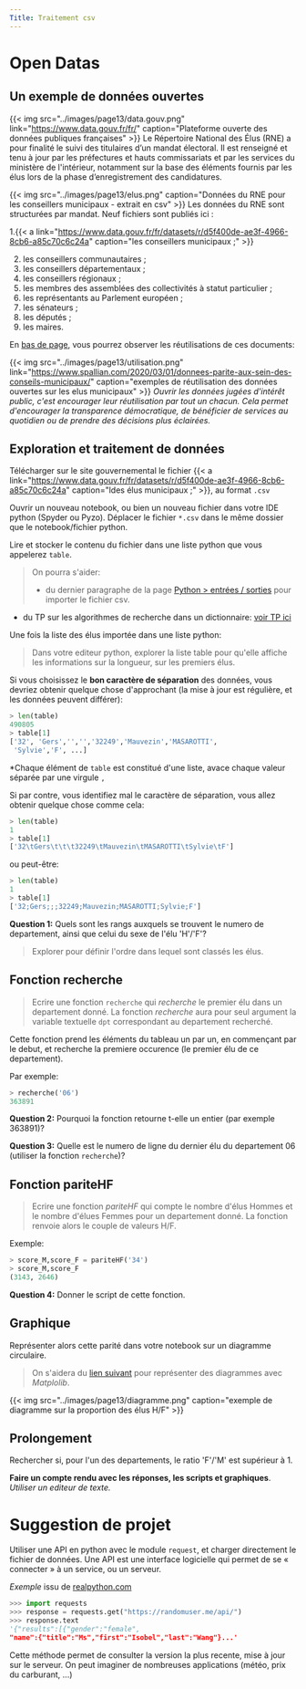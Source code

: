 ```yaml
---
Title: Traitement csv
---
```


# Open Datas
## Un exemple de données ouvertes
{{< img src="../images/page13/data.gouv.png" link="https://www.data.gouv.fr/fr/" caption="Plateforme ouverte des données publiques françaises" >}}
Le Répertoire National des Élus (RNE) a pour finalité le suivi des titulaires d’un mandat électoral. Il est renseigné et tenu à jour par les préfectures et hauts commissariats et par les services du ministère de l'intérieur, notamment sur la base des éléments fournis par les élus lors de la phase d’enregistrement des candidatures.

{{< img src="../images/page13/elus.png" caption="Données du RNE pour les conseillers municipaux - extrait en csv" >}}
Les données du RNE sont structurées par mandat. Neuf fichiers sont publiés ici :

1.{{< a link="https://www.data.gouv.fr/fr/datasets/r/d5f400de-ae3f-4966-8cb6-a85c70c6c24a" caption="les conseillers municipaux ;" >}}

2. les conseillers communautaires ;
3. les conseillers départementaux ;
4. les conseillers régionaux ;
5. les membres des assemblées des collectivités à statut particulier ;
6. les représentants au Parlement européen ;
7. les sénateurs ;
8. les députés ;
9. les maires.


En [bas de page](https://www.data.gouv.fr/fr/datasets/repertoire-national-des-elus-1/#community-reuses), vous pourrez observer les réutilisations de ces documents:

{{< img src="../images/page13/utilisation.png" link="https://www.spallian.com/2020/03/01/donnees-parite-aux-sein-des-conseils-municipaux/" caption="exemples de réutilisation des données ouvertes sur les elus municipaux" >}}
*Ouvrir les données jugées d'intérêt public, c'est encourager leur réutilisation par tout un chacun. Cela permet d'encourager la transparence démocratique, de bénéficier de services au quotidien ou de prendre des décisions plus éclairées.*

## Exploration et traitement de données 
Télécharger sur le site gouvernemental le fichier {{< a link="https://www.data.gouv.fr/fr/datasets/r/d5f400de-ae3f-4966-8cb6-a85c70c6c24a" caption="ldes élus municipaux ;" >}}, au format `.csv`

Ouvrir un nouveau notebook, ou bien un nouveau fichier dans votre IDE python (Spyder ou Pyzo). Déplacer le fichier `*.csv` dans le même dossier que le notebook/fichier python.

Lire et stocker le contenu du fichier dans une liste python que vous appelerez `table`. 

> On pourra s'aider: 
>* du dernier paragraphe de la page [Python > entrées / sorties](/docs/python/pages/ES/page1/#lire-écrire-dans-un-fichier) pour importer le fichier csv.
* du TP sur les algorithmes de recherche dans un dictionnaire: [voir TP ici](/docs/NSI/algorithmes/page14_bis/)


Une fois la liste des élus importée dans une liste python:

> Dans votre editeur python, explorer la liste table pour qu'elle affiche les informations sur la longueur, sur les premiers élus.

Si vous choisissez le **bon caractère de séparation** des données, vous devriez obtenir quelque chose d'approchant (la mise à jour est régulière, et les données peuvent différer):

```python
> len(table)
490805
> table[1]
['32', 'Gers','','','32249','Mauvezin','MASAROTTI',
 'Sylvie','F', ...]
```

*Chaque élément de `table` est constitué d'une liste, avace chaque valeur séparée par une virgule `,`

Si par contre, vous identifiez mal le caractère de séparation, vous allez obtenir quelque chose comme cela:

```python
> len(table)
1
> table[1]
['32\tGers\t\t\t32249\tMauvezin\tMASAROTTI\tSylvie\tF']
```

ou peut-être:

```python
> len(table)
1
> table[1]
['32;Gers;;;32249;Mauvezin;MASAROTTI;Sylvie;F']
```

**Question 1:** Quels sont les rangs auxquels se trouvent le numero de departement, ainsi que celui du sexe de l'élu 'H'/'F'?

> Explorer pour définir l'ordre dans lequel sont classés les élus. 

<!--
**Question 2:** Les élus du *Gers*, occupent-ils les premiers rangs? Et si oui, jusqu'à quel rang? Ecrire un script python qui recherche cette information.
-->

## Fonction recherche
> Ecrire une fonction `recherche` qui *recherche* le premier élu dans un departement donné. La fonction *recherche* aura pour seul argument la variable textuelle `dpt` correspondant au departement recherché.

Cette fonction prend les éléments du tableau un par un, en commençant par le debut, et recherche la premiere occurence (le premier élu de ce departement).

Par exemple:

```python
> recherche('06')
363891
```

**Question 2:** Pourquoi la fonction retourne t-elle un entier (par exemple 363891)?

**Question 3:** Quelle est le numero de ligne du dernier élu du departement 06 (utiliser la fonction `recherche`)?

## Fonction pariteHF
> Ecrire une fonction *pariteHF* qui compte le nombre d'élus Hommes et le nombre d'élues Femmes pour un departement donné. La fonction renvoie alors le couple de valeurs H/F.

Exemple:

```python
> score_M,score_F = pariteHF('34')
> score_M,score_F
(3143, 2646)
```

**Question 4:** Donner le script de cette fonction.

## Graphique
Représenter alors cette parité dans votre notebook sur un diagramme circulaire.

> On s'aidera du [lien suivant](https://python.doctor/page-creer-graphiques-scientifiques-python-apprendre) pour représenter des diagrammes avec *Matplolib*.

{{< img src="../images/page13/diagramme.png" caption="exemple de diagramme sur la proportion des élus H/F" >}}

## Prolongement
Rechercher si, pour l'un des departements, le ratio 'F'/'M' est supérieur à 1.

**Faire un compte rendu avec les réponses, les scripts et graphiques**. *Utiliser un editeur de texte.*

# Suggestion de projet
Utiliser une API en python avec le module `request`, et charger directement le fichier de données. Une API est une interface logicielle qui permet de se « connecter » à un service, ou un serveur.

*Exemple* issu de [realpython.com](https://realpython.com/python-api/)

```python
>>> import requests
>>> response = requests.get("https://randomuser.me/api/")
>>> response.text
'{"results":[{"gender":"female",
"name":{"title":"Ms","first":"Isobel","last":"Wang"}...'
```

Cette méthode permet de consulter la version la plus recente, mise à jour sur le serveur. On peut imaginer de nombreuses applications (météo, prix du carburant, ...)